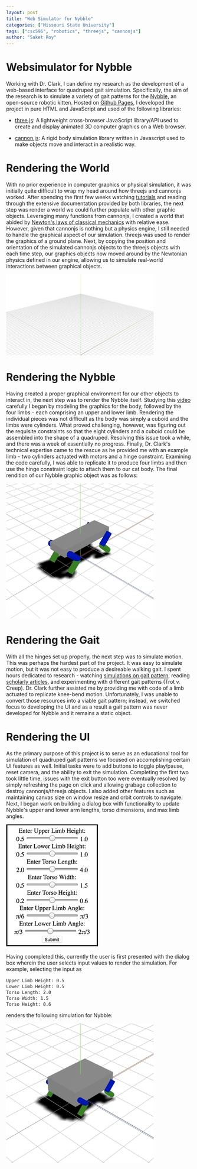 ```yaml
---
layout: post
title: "Web Simulator for Nybble"
categories: ["Missouri State University"]
tags: ["csc596", "robotics", "threejs", "cannonjs"]
author: "Saket Roy"
---
```


# Websimulator for Nybble

Working with Dr. Clark, I can define my research as the development of a web-based interface for quadruped gait simulation. Specifically, the aim of the research is to simulate a variety of gait patterns for the [Nybble](https://www.indiegogo.com/projects/nybble-world-s-cutest-open-source-robotic-kitten#/), an open-source robotic kitten. Hosted on [Github Pages](https://roy-05.github.io/websimulator/), I developed the project in pure HTML and JavaScript and used of the following libraries:

- [three.js](https://threejs.org): A lightweight cross-browser JavaScript library/API used to create and display animated 3D computer graphics on a Web browser.

- [cannon.js](http://www.cannonjs.org): A rigid body simulation library written in Javascript used to make objects move and interact in a realistic way. 

# Rendering the World

With no prior experience in computer graphics or physical simulation, it was initially quite difficult to wrap my head around how threejs and cannonjs worked. After spending the first few weeks watching [tutorials](https://www.youtube.com/watch?v=YKzyhcyAijo&t=560s) and reading through the extensive documentation provided by both libraries, the next step was render a world we could further populate with other graphic objects. Leveraging many functions from cannonjs, I created a world that abided by [Newton's laws of classical mechanics](https://en.wikipedia.org/wiki/List_of_equations_in_classical_mechanics#Kinematics) with relative ease. However, given that cannonjs is nothing but a physics engine, I still needed to handle the graphical aspect of our simulation. threejs was used to render the graphics of a ground plane. Next, by copying the position and orientation of the simulated cannonjs objects to the threejs objects with each time step, our graphics objects now moved around by the Newtonian physics defined in our engine, allowing us to simulate real-world interactions between graphical objects.

![Initial threejs ground plane](/assets/2019-05-09-web-simulator-final-report/world.jpg)

# Rendering the Nybble

Having created a proper graphical environment for our other objects to interact in, the next step was to render the Nybble itself. Studying this [video](https://youtu.be/ZX17mcpGfp8) carefully I began by modeling the graphics for the body, followed by the four limbs - each comprising an upper and lower limb. Rendering the individual pieces was not difficult as the body was simply a cuboid and the limbs were cylinders. What proved challenging, however, was figuring out the requisite constraints so that the eight cylinders and a cuboid could be assembled into the shape of a quadruped. Resolving this issue took a while, and there was a week of essentially no progress. Finally, Dr. Clark's technical expertise came to the rescue as he provided me with an example limb - two cylinders actuated with motors and a hinge constraint. Examining the code carefully, I was able to replicate it to produce four limbs and then use the hinge constraint logic to attach them to our cat body. The final rendition of our Nybble graphic object was as follows:

![Nybble graphic object](/assets/2019-05-09-web-simulator-final-report/default.jpg)

# Rendering the Gait

With all the hinges set up properly, the next step was to simulate motion. This was perhaps the hardest part of the project. It was easy to simulate motion, but it was not easy to produce a desireable walking gait. I spent hours dedicated to research - watching [simulations on gait pattern](https://www.youtube.com/watch?v=dRthdBr46cs), reading [scholarly articles](https://www.frontiersin.org/articles/10.3389/fncom.2014.00027/full), and experimenting with different gait patterns (Trot v. Creep). Dr. Clark further assisted me by providing me with code of a limb actuated to replicate knee-bend motion. Unfortunately, I was unable to convert those resources into a viable gait pattern; instead, we switched focus to developing the UI and as a result a gait pattern was never developed for Nybble and it remains a static object. 

# Rendering the UI

As the primary purpose of this project is to serve as an educational tool for simulation of quadruped gait patterns we focused on accomplishing certain UI features as well. Initial tasks were to add buttons to toggle play/pause, reset camera, and the ability to exit the simulation. Completing the first two took little time, issues with the exit button too were eventually resolved by simply refreshing the page on click and allowing grabage collection to destroy cannonjs/threejs objects. I also added other features such as maintaining canvas size on window resize and orbit controls to navigate. Next, I began work on building a dialog box with functionality to update Nybble's upper and lower arm lengths, torso dimensions, and max limb angles. 

![Dialog Box for input parameters](/assets/2019-05-09-web-simulator-final-report/ui.jpg)

Having coompleted this, currently the user is first presented with the dialog box wherein the user selects input values to render the simulation. For example, selecting the input as 

```
Upper Limb Height: 0.5
Lower Limb Height: 0.5
Torso Length: 2.0
Torso Width: 1.5
Torso Height: 0.6
```

renders the following simulation for Nybble:

![Example with different parameters](/assets/2019-05-09-web-simulator-final-report/example.jpg)
